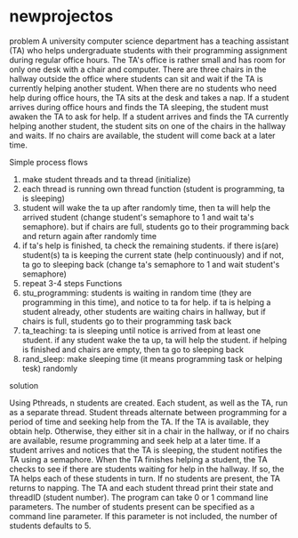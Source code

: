 # newprojectos
problem
 A university computer science department has a teaching assistant (TA) who helps undergraduate students with their programming assignment
 during regular office hours. The TA's office is rather small and has room for only one desk with a chair and computer. There are three chairs in the hallway outside the office where students can sit and wait if the TA is currently helping another student. When there are no students who need help during office hours, the TA sits at the desk and takes a nap. If a student arrives during office hours and finds the TA sleeping, the student must awaken the TA to ask for help. If a student arrives and finds the TA currently helping another student, the student sits on one of the chairs in the hallway and waits. If no chairs are available, the student will come back at a later time.

Simple process flows
1.	make student threads and ta thread (initialize)
2.	each thread is running own thread function (student is programming, ta is sleeping)
3.	student will wake the ta up after randomly time, then ta will help the arrived student (change student's semaphore to 1 and wait ta's semaphore). but if chairs are full, students go to their programming back and return again after randomly time
4.	if ta's help is finished, ta check the remaining students. if there is(are) student(s) ta is keeping the current state (help continuously) and if not, ta go to sleeping back (change ta's semaphore to 1 and wait student's semaphore)
5.	repeat 3-4 steps
Functions
1.	stu_programming: students is waiting in random time (they are programming in this time), and notice to ta for help. if ta is helping a student already, other students are waiting chairs in hallway, but if chairs is full, students go to their programming task back
2.	ta_teaching: ta is sleeping until notice is arrived from at least one student. if any student wake the ta up, ta will help the student. if helping is finished and chairs are empty, then ta go to sleeping back
3.	rand_sleep: make sleeping time (it means programming task or helping tesk) randomly

solution

Using Pthreads, n students are created. Each student, as well as the TA, run as a separate thread. Student threads alternate between programming for a period of time and seeking help from the TA. If the TA is available, they obtain help. Otherwise, they either sit in a chair in the hallway, or if no chairs are available, resume programming and seek help at a later time. If a student arrives and notices that the TA is sleeping, the student notifies the TA using a semaphore. When the TA finishes helping a student, the TA checks to see if there are students waiting for help in the hallway. If so, the TA helps each of these students in turn. If no students are present, the TA returns to napping.
The TA and each student thread print their state and threadID (student number).
The program can take 0 or 1 command line parameters. The number of students present can be specified as a command line parameter. If this parameter is not included, the number of students defaults to 5.

